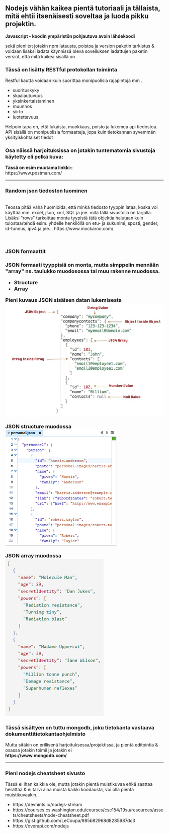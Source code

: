 <h2> Nodejs vähän kaikea pientä tutoriaali ja tällaista, mitä ehtii itsenäisesti soveltaa ja luoda pikku projektin.</h2>
<b> Javascript - koodin ympäristön pohjautuva avoin lähdekoodi</b>

sekä pieni txt jotakin npm latausta, poistoa ja version paketin tarkistus & voidaan lisäksi ladata
käynnissä oleva sovelluksen ladattujen paketin versiot, että mitä kaikea sisällä on

<h3> Tässä on lisätty RESTful protokollan toiminta </h3>
<p> Restful kautta voidaan kuin suorittaa monipuolisia rajapintoja mm . </p>
<ul>
 <li>suorituskyky</li>
 <li>skaalautuvuus</li>
 <li>yksinkertaistaminen</li>
 <li>muunnos</li>
 <li>siirto</li>
 <li>luotettavuus</li>
</ul>

<p>Helpoin tapa on, että lukaista, muokkaus, poisto ja lukemea api tiedostoa. API sisällä on monipuolisia formaatteja, jopa kuin tietokannan syvemmän yksityiskohtaiset tiedot</p>

<h3> Osa näissä harjoituksissa on jotakin tuntematomia sivustoja käytetty eli pelkä kuva: </h3>
<b> Tässä on esim muutama linkki:: </b><br>
https://www.postman.com/
<br><hr>
<h3> Random json tiedoston luominen </h3> <br>
Teossa pitää vähä huomioida, että minkä tiedosto tyyppin lataa, koska voi käyttää mm. excel, json, xml, SQL ja jne. mitä tällä sivustolla on tarjolla.
Lisäksi "rows" tarkoittaa monta tyypistä tätä objektia halutaan kuin tulostaa/tehdä esim. yhdelle henkilöllä on etu- ja sukunimi, sposti, gender, id-tunnus, ipv4 ja jne...
https://www.mockaroo.com/

<br><h3>JSON formaattit<h3>
 JSON formaati tyyppisiä on monta, mutta simppelin mennään "array" ns. taulukko muodosossa tai muu rakenne muodossa. 
 <ul>
  <li>Structure</li>
  <li>Array</li>
 </ul>
 
 <b>Pieni kuvaus JSON sisäisen datan lukemisesta</b><br>
 ![Alt text](JSON_example.PNG?raw=true "None")
 
 <b>JSON structure muodossa </b><br>
 ![Alt text](JSON_structure.PNG?raw=true "None")
 
 <b>JSON array muodossa</b><br>
 ![Alt text](JSON_array.PNG?raw=true "None")


<h3>Tässä sisältyen on tuttu mongodb, joku tietokanta vastaava dokumenttitietokantaohjelmisto </h3>
Mutta sitäkin on erillisenä harjoituksessa/projektissa, ja pientä editointia & osassa jotakin toimii ja jotakin ei <br>
<b> https://www.mongodb.com/ </b> <br>

<hr>

<h3>Pieni nodejs cheatsheet sivusto</h3>
Tässä ei ihan kaikkia ole, mutta jotakin pientä muistikuvaa ehkä saattaa herättää & ei tarvi aina muista kaikki koodausta, voi olla pientä muistikuvaakin..
<ul>
<li> https://devhints.io/nodejs-stream </li> 

 <li> https://courses.cs.washington.edu/courses/cse154/19su/resources/assets/cheatsheets/node-cheatsheet.pdf </li> 

 <li> https://gist.github.com/LeCoupa/985b82968d8285987dc3 </li> 

 <li> https://overapi.com/nodejs </li> 
  
  </ul>
